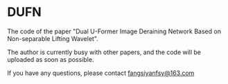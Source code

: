 # DUFN
The code of the paper "Dual U-Former Image Deraining Network Based on Non-separable Lifting Wavelet".

The author is currently busy with other papers, and the code will be uploaded as soon as possible.

If you have any questions, please contact fangsiyanfsy@163.com
